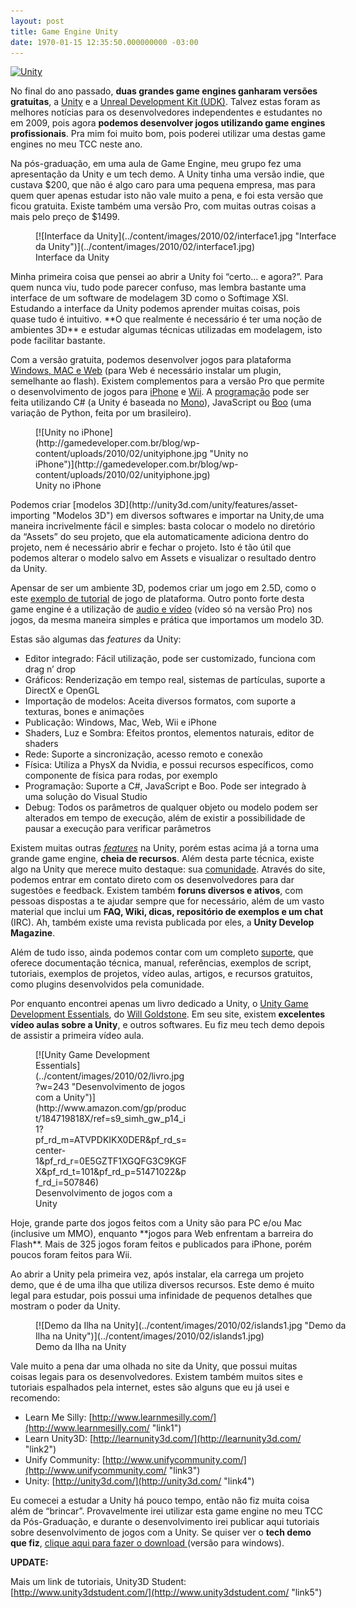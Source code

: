 ```yaml
---
layout: post
title: Game Engine Unity
date: 1970-01-15 12:35:50.000000000 -03:00
---
```


[![Unity](http://gamedeveloper.com.br/blog/wp-content/uploads/2010/02/unitylogo2.jpg "Unity")](http://unity3d.com/)

No final do ano passado, **duas grandes game engines ganharam versões gratuitas**, a [Unity](http://unity3d.com/ "Unity3D") e a [Unreal Development Kit (UDK)](http://www.udk.com/ "UDK"). Talvez estas foram as melhores notícias para os desenvolvedores independentes e estudantes no em 2009, pois agora **podemos desenvolver jogos utilizando game engines profissionais**. Pra mim foi muito bom, pois poderei utilizar uma destas game engines no meu TCC neste ano.

Na pós-graduação, em uma aula de Game Engine, meu grupo fez uma apresentação da Unity e um tech demo. A Unity tinha uma versão indie, que custava $200, que não é algo caro para uma pequena empresa, mas para quem quer apenas estudar isto não vale muito a pena, e foi esta versão que ficou gratuita. Existe também uma versão Pro, com muitas outras coisas a mais pelo preço de $1499.

<figure class="wp-caption aligncenter" id="attachment_348" style="width: 500px">[![Interface da Unity](../content/images/2010/02/interface1.jpg "Interface da Unity")](../content/images/2010/02/interface1.jpg)<figcaption class="wp-caption-text">Interface da Unity</figcaption></figure>Minha primeira coisa que pensei ao abrir a Unity foi “certo… e agora?”. Para quem nunca viu, tudo pode parecer confuso, mas lembra bastante uma interface de um software de modelagem 3D como o Softimage XSI. Estudando a interface da Unity podemos aprender muitas coisas, pois quase tudo é intuitivo. **O que realmente é necessário é ter uma noção de ambientes 3D** e estudar algumas técnicas utilizadas em modelagem, isto pode facilitar bastante.

Com a versão gratuita, podemos desenvolver jogos para plataforma [Windows, MAC e Web](http://unity3d.com/unity/features/deployment "Windows, MAC e Web") (para Web é necessário instalar um plugin, semelhante ao flash). Existem complementos para a versão Pro que permite o desenvolvimento de jogos para [iPhone](http://unity3d.com/unity/features/iphone-publishing "iPhone") e [Wii](http://unity3d.com/unity/features/wii-publishing "Wii"). A [programação](http://unity3d.com/unity/features/scripting "Programação") pode ser feita utilizando C# (a Unity é baseada no [Mono](http://mono-project.com/Main_Page "Mono")), JavaScript ou [Boo](http://boo.codehaus.org/ "Boo") (uma variação de Python, feita por um brasileiro).

<figure class="wp-caption aligncenter" id="attachment_349" style="width: 375px">[![Unity no iPhone](http://gamedeveloper.com.br/blog/wp-content/uploads/2010/02/unityiphone.jpg "Unity no iPhone")](http://gamedeveloper.com.br/blog/wp-content/uploads/2010/02/unityiphone.jpg)<figcaption class="wp-caption-text">Unity no iPhone</figcaption></figure>Podemos criar [modelos 3D](http://unity3d.com/unity/features/asset-importing "Modelos 3D") em diversos softwares e importar na Unity,de uma maneira incrivelmente fácil e simples: basta colocar o modelo no diretório da “Assets” do seu projeto, que ela automaticamente adiciona dentro do projeto, nem é necessário abrir e fechar o projeto. Isto é tão útil que podemos alterar o modelo salvo em Assets e visualizar o resultado dentro da Unity.

Apensar de ser um ambiente 3D, podemos criar um jogo em 2.5D, como o este [exemplo de tutorial](http://unity3d.com/support/resources/tutorials/3d-platform-game "Tutorial Plataforma") de jogo de plataforma. Outro ponto forte desta game engine é a utilização de [audio e vídeo](http://unity3d.com/unity/features/audio-and-video "Audio e Video") (vídeo só na versão Pro) nos jogos, da mesma maneira simples e prática que importamos um modelo 3D.

Estas são algumas das *features* da Unity:

- Editor integrado: Fácil utilização, pode ser customizado, funciona com drag n’ drop
- Gráficos: Renderização em tempo real, sistemas de partículas, suporte a DirectX e OpenGL
- Importação de modelos: Aceita diversos formatos, com suporte a texturas, bones e animações
- Publicação: Windows, Mac, Web, Wii e iPhone
- Shaders, Luz e Sombra: Efeitos prontos, elementos naturais, editor de shaders
- Rede: Suporte a sincronização, acesso remoto e conexão
- Física: Utiliza a PhysX da Nvidia, e possui recursos específicos, como componente de física para rodas, por exemplo
- Programação: Suporte a C#, JavaScript e Boo. Pode ser integrado à uma solução do Visual Studio
- Debug: Todos os parâmetros de qualquer objeto ou modelo podem ser alterados em tempo de execução, além de existir a possibilidade de pausar a execução para verificar parâmetros

Existem muitas outras [*features*](http://unity3d.com/unity/ "Unity features") na Unity, porém estas acima já a torna uma grande game engine, **cheia de recursos**. Além desta parte técnica, existe algo na Unity que merece muito destaque: sua [comunidade](http://unity3d.com/support/community "Unity comunidade"). Através do site, podemos entrar em contato direto com os desenvolvedores para dar sugestões e feedback. Existem também **foruns diversos e ativos**, com pessoas dispostas a te ajudar sempre que for necessário, além de um vasto material que inclui um **FAQ, Wiki, dicas, repositório de exemplos e um chat** (IRC). Ah, também existe uma revista publicada por eles, a **Unity Develop Magazine**.

Além de tudo isso, ainda podemos contar com um completo [suporte](http://unity3d.com/support/ "Unity suporte"), que oferece documentação técnica, manual, referências, exemplos de script, tutoriais, exemplos de projetos, vídeo aulas, artigos, e recursos gratuitos, como plugins desenvolvidos pela comunidade.

Por enquanto encontrei apenas um livro dedicado a Unity, o [Unity Game Development Essentials](http://www.amazon.com/Unity-Game-Development-Essentials-Goldstone/dp/184719818X/ref=sr_1_1?ie=UTF8&s=books&qid=1265712227&sr=8-1 "Unity book"), do [Will Goldstone](www.learnmesilly.com "Will Goldstone"). Em seu site, existem **excelentes vídeo aulas sobre a Unity**, e outros softwares. Eu fiz meu tech demo depois de assistir a primeira vídeo aula.

<figure class="wp-caption aligncenter" id="attachment_346" style="width: 243px">[![Unity Game Development Essentials](../content/images/2010/02/livro.jpg?w=243 "Desenvolvimento de jogos com a Unity")](http://www.amazon.com/gp/product/184719818X/ref=s9_simh_gw_p14_i1?pf_rd_m=ATVPDKIKX0DER&pf_rd_s=center-1&pf_rd_r=0E5GZTF1XGQFG3C9KGFX&pf_rd_t=101&pf_rd_p=51471022&pf_rd_i=507846)<figcaption class="wp-caption-text">Desenvolvimento de jogos com a Unity</figcaption></figure>Hoje, grande parte dos jogos feitos com a Unity são para PC e/ou Mac (inclusive um MMO), enquanto **jogos para Web enfrentam a barreira do Flash**. Mais de 325 jogos foram feitos e publicados para iPhone, porém poucos foram feitos para Wii.

Ao abrir a Unity pela primeira vez, após instalar, ela carrega um projeto demo, que é de uma ilha que utiliza diversos recursos. Este demo é muito legal para estudar, pois possui uma infinidade de pequenos detalhes que mostram o poder da Unity.

<figure class="wp-caption aligncenter" id="attachment_353" style="width: 500px">[![Demo da Ilha na Unity](../content/images/2010/02/islands1.jpg "Demo da Ilha na Unity")](../content/images/2010/02/islands1.jpg)<figcaption class="wp-caption-text">Demo da Ilha na Unity</figcaption></figure>Vale muito a pena dar uma olhada no site da Unity, que possui muitas coisas legais para os desenvolvedores. Existem também muitos sites e tutoriais espalhados pela internet, estes são alguns que eu já usei e recomendo:

- Learn Me Silly: [http://www.learnmesilly.com/](http://www.learnmesilly.com/ "link1")
- Learn Unity3D: [http://learnunity3d.com/](http://learnunity3d.com/ "link2")
- Unify Community: [http://www.unifycommunity.com/](http://www.unifycommunity.com/ "link3")
- Unity: [http://unity3d.com/](http://unity3d.com/ "link4")

Eu comecei a estudar a Unity há pouco tempo, então não fiz muita coisa além de “brincar”. Provavelmente irei utilizar esta game engine no meu TCC da Pós-Graduação, e durante o desenvolvimento irei publicar aqui tutoriais sobre desenvolvimento de jogos com a Unity. Se quiser ver o **tech demo que fiz**, [clique aqui para fazer o download ](http://www.gamedeveloper.com.br/cicanci/games/UnityLesson01_BrunoCicanci_20100209.rar "Download tech demo")(versão para windows).

**UPDATE:**

Mais um link de tutoriais, Unity3D Student: [http://www.unity3dstudent.com/](http://www.unity3dstudent.com/ "link5")


